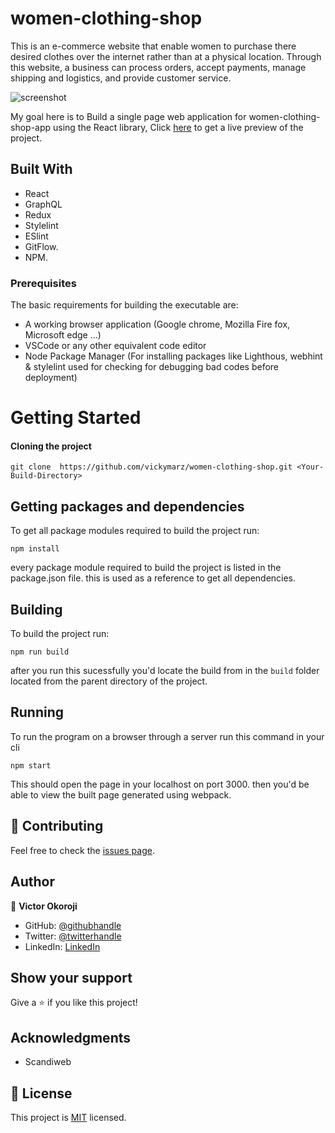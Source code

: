 # women-clothing-shop
This is an e-commerce website that enable women to purchase there desired clothes over the internet rather than at a physical location. Through this website, a business can process orders, accept payments, manage shipping and logistics, and provide customer service.

![screenshot](./src/Images/Screen-shoot.gif)

My goal here is to Build a single page web application for women-clothing-shop-app using the React library, Click [here](https://space-travellers-booking-app.herokuapp.com/) to get a live preview of the project.

## Built With
- React
- GraphQL
- Redux
- Stylelint
- ESlint
- GitFlow.
- NPM.

### Prerequisites
The basic requirements for building the executable are:

- A working browser application (Google chrome, Mozilla Fire fox, Microsoft edge ...)
- VSCode or any other equivalent code editor
- Node Package Manager (For installing packages like Lighthous, webhint & stylelint used for checking for debugging bad codes before deployment)

# Getting Started

#### Cloning the project

```
git clone  https://github.com/vickymarz/women-clothing-shop.git <Your-Build-Directory>
```
## Getting packages and dependencies
To get all package modules required to build the project run:
```
npm install
```
every package module required to build the project is listed in the package.json file. this is used as a reference to get all dependencies.

## Building

To build the project run:
```
npm run build
```
after you run this sucessfully you'd locate the build from in the ```build``` folder located from the parent directory of the project.

## Running

To run the program on a browser through a server run this command in your cli
```
npm start
```
This should open the page in your localhost on port 3000. then you'd be able to view the built page generated using webpack.

## 🤝 Contributing

Feel free to check the [issues page](../../issues/).

## Author

👤 **Victor Okoroji**

- GitHub: [@githubhandle](https://github.com/vickymarz)
- Twitter: [@twitterhandle](https://twitter.com/Vicky_marz)
- LinkedIn: [LinkedIn](https://www.linkedin.com/in/victorebubeokoroji/)

## Show your support

Give a ⭐️ if you like this project!

## Acknowledgments

- Scandiweb

## 📝 License

This project is [MIT](./MIT.md) licensed.
